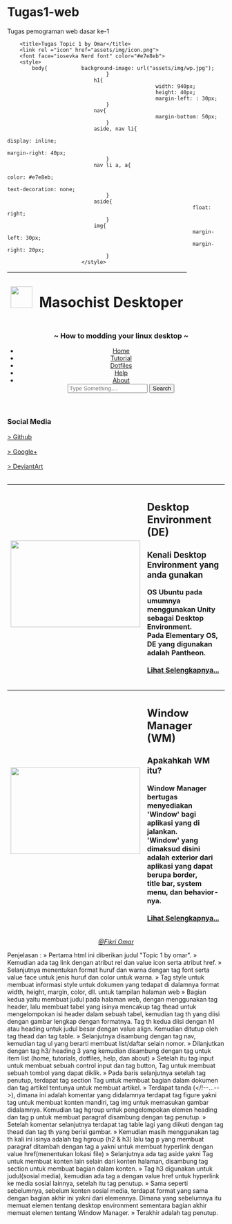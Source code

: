 # Tugas1-web
Tugas pemograman web dasar ke-1


<!DOCTYPE html>
<html>
<head>
        
        <title>Tugas Topic 1 by Omar</title>	
        <link rel ="icon" href="assets/img/icon.png">
        <font face="iosevka Nerd font" color="#e7e8eb">	
        <style>
            body{			background-image: url("assets/img/wp.jpg");		
									}		
								h1{			
													width: 940px;			
													height: 40px;			
													margin-left: : 30px;		
									}		
								nav{			
													margin-bottom: 50px;		
									}		
								aside, nav li{			
																								display: inline;			
																								margin-right: 40px;		
									}						
								nav li a, a{			
																								color: #e7e8eb;			
																								text-decoration: none;		
									}	
								aside{			
																float: right;		
									}		
								img{			
																margin-left: 30px;		
																margin-right: 20px;		
									}
							</style>
</head>
<body>
    <header>		
        <table>			
            <thead>				
                <th><img src="assets/img/logo.png" width="50" height="50"></th>				
                <th><h1 align="left"> Masochist Desktoper </h1></th>			
            </thead>		
    </table>
        <nav>			
            <ul>			
                <h3> ~ How to modding your linux desktop ~ </h3>				
                <li><a href=""> Home </a></li>				
                <li><a href=""> Tutorial </a></li>				
                <li><a href=""> Dotfiles </a></li>				
                <li><a href=""> Help </a></li>				
                <li><a href=""> About </a></li>			
                <input class="form-control mr-sm-2" placeholder="Type Something...." type="text" list="programming">					
                <button class="btn btn-outline-success my-2 my-sm-0" type="submit">Search</button>				
                </input>			
            </ul>		
        </nav>
    </header>
    <section>		
        <article><!--			
            <figure>				
            <img src="assets/img/de.png" width="390" height="240">				
            <hgroup>					
                <h2>Desktop Environment (DE)</h2>					
                <h3>Kenali Desktop Environment yang anda gunakan</h3>				
            </hgroup>				
            <p>					
                OS Ubuntu pada umumnya menggunakan Unity sebagai Desktop Environment dan juga menggunakan compiz sebagai Window Manager.<br>					
                Pada Elementary OS, DE yang digunakan adalah Pantheon.				
            </p>			
        </figure>-->
        <table>				
            <thead>				
                <th>						
                    <img src="assets/img/de.png" width="300" height="200">					
                </th>					
                <th>						
                    <hgroup>							
                        <h2 align="left">Desktop Environment (DE)</h2>							
                        <h3 align="left">Kenali Desktop Environment yang anda gunakan</h3>					
                    </hgroup>						
                    <p align="left">						
                        OS Ubuntu pada umumnya menggunakan Unity sebagai Desktop Environment.<br>						
                        Pada Elementary OS, DE yang digunakan adalah Pantheon.<br><br>							
                        <a href="">Lihat Selengkapnya...</a>						
                    </p>					
                </th>				
            </thead>
            <aside>					
                <section>						
                    <h3> Social Media </h3>							
                    <a href="https://github.com/fikriomar16"> > Github</a><br><br>						
                    <a href="https://plus.google.com/+FikriOmar"> > Google+</a><br><br>							
                    <a href="https://fikriomar16.deviantart.com"> > DeviantArt</a><br><br>					
                </section>				
            </aside>				
            <table>				
                <thead>					
                    <th>						
                        <img src="assets/img/wm.png" width="300" height="200">					
                    </th>					
                    <th>						
                        <hgroup>							
                            <h2 align="left">Window Manager (WM)</h2>							
                            <h3 align="left">Apakahkah WM itu?</h3>						
                        </hgroup>						
                        <p align="left">							
                            Window Manager bertugas menyediakan 'Window' bagi aplikasi yang di jalankan. <br>							
                            'Window' yang dimaksud disini adalah exterior dari aplikasi yang dapat berupa border, <br>						
                            title bar, system menu, dan behavior-nya.<br><br>							
                            <a href="">Lihat Selengkapnya...</a>						 
                        </p>					
                    </th>				
                </thead>			
            </table>		
        </article>	
    </section>
    <footer>	
        <address>			
            <center><p><a href="https://github.com/fikriomar16" title="">@Fikri Omar</a></p></center>		
        </address>	
    </footer>
</body>
    </html>
    
Penjelasan :
» Pertama html ini diberikan judul "Topic 1 by omar".
» Kemudian ada tag link dengan atribut rel dan value icon serta atribut href.
» Selanjutnya menentukan format huruf dan warna dengan tag font serta value face untuk jenis huruf dan color untuk warna.
» Tag style untuk membuat informasi style untuk dokumen yang tedapat di dalamnya format width, height, margin, color, dll. untuk tampilan halaman web
» Bagian kedua yaitu membuat judul pada halaman web, dengan menggunakan tag header, lalu membuat tabel yang isinya mencakup tag thead untuk mengelompokan isi header dalam sebuah tabel, kemudian tag th yang diisi dengan gambar lengkap dengan formatnya.
  Tag th kedua diisi dengan h1 atau heading untuk judul besar dengan value align. Kemudian ditutup oleh tag thead dan tag table.
» Selanjutnya disambung dengan tag nav, kemudian tag ul yang berarti membuat list/daftar selain nomor.
» Dilanjutkan dengan tag h3/ heading 3 yang kemudian disambung dengan tag untuk item list (home, tutorials, dotfiles, help, dan about)
» Setelah itu tag input untuk membuat sebuah control input dan tag button, Tag untuk membuat sebuah tombol yang dapat diklik.
» Pada baris selanjutnya setelah tag penutup, terdapat tag section Tag untuk membuat bagian dalam dokumen dan tag artikel tentunya untuk membuat artikel.
» Terdapat tanda (</!--...-->), dimana ini adalah komentar yang didalamnya terdapat tag figure yakni tag untuk membuat konten mandiri, tag img untuk memasukan gambar didalamnya.
  Kemudian tag hgroup untuk pengelompokan elemen heading dan tag p untuk membuat paragraf disambung dengan tag penutup.
» Setelah komentar selanjutnya terdapat tag table lagi yang diikuti dengan tag thead dan tag th yang berisi gambar.
» Kemudian masih menggunakan tag th kali ini isinya adalah tag hgroup (h2 & h3) lalu tag p yang membuat paragraf ditambah dengan tag a yakni untuk membuat hyperlink dengan value href(menentukan lokasi file)
» Selanjutnya ada tag aside yakni Tag untuk membuat konten lain selain dari konten halaman, disambung tag section untuk membuat bagian dalam konten.
» Tag h3 digunakan untuk judul(sosial media), kemudian ada tag a dengan value href untuk hyperlink ke media sosial lainnya, setelah itu tag penutup.
» Sama seperti sebelumnya, sebelum konten sosial media, terdapat format yang sama dengan bagian akhir ini yakni dari elemennya. Dimana yang sebelumnya itu memuat elemen tentang desktop environment sementara bagian akhir memuat elemen tentang Window Manager.
» Terakhir adalah tag penutup. 
